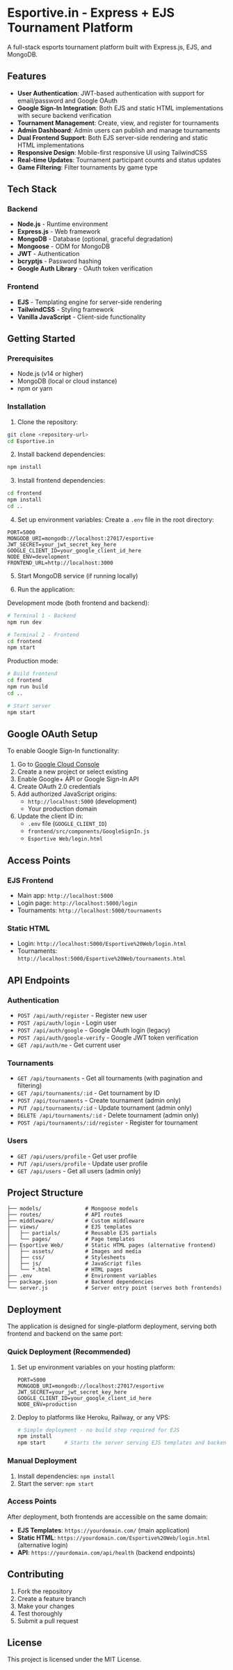 # Esportive.in - Express + EJS Tournament Platform

A full-stack esports tournament platform built with Express.js, EJS, and MongoDB.

## Features

- **User Authentication**: JWT-based authentication with support for email/password and Google OAuth
- **Google Sign-In Integration**: Both EJS and static HTML implementations with secure backend verification
- **Tournament Management**: Create, view, and register for tournaments
- **Admin Dashboard**: Admin users can publish and manage tournaments
- **Dual Frontend Support**: Both EJS server-side rendering and static HTML implementations
- **Responsive Design**: Mobile-first responsive UI using TailwindCSS
- **Real-time Updates**: Tournament participant counts and status updates
- **Game Filtering**: Filter tournaments by game type

## Tech Stack

### Backend
- **Node.js** - Runtime environment
- **Express.js** - Web framework
- **MongoDB** - Database (optional, graceful degradation)
- **Mongoose** - ODM for MongoDB
- **JWT** - Authentication
- **bcryptjs** - Password hashing
- **Google Auth Library** - OAuth token verification

### Frontend
- **EJS** - Templating engine for server-side rendering
- **TailwindCSS** - Styling framework
- **Vanilla JavaScript** - Client-side functionality

## Getting Started

### Prerequisites
- Node.js (v14 or higher)
- MongoDB (local or cloud instance)
- npm or yarn

### Installation

1. Clone the repository:
```bash
git clone <repository-url>
cd Esportive.in
```

2. Install backend dependencies:
```bash
npm install
```

3. Install frontend dependencies:
```bash
cd frontend
npm install
cd ..
```

4. Set up environment variables:
Create a `.env` file in the root directory:
```env
PORT=5000
MONGODB_URI=mongodb://localhost:27017/esportive
JWT_SECRET=your_jwt_secret_key_here
GOOGLE_CLIENT_ID=your_google_client_id_here
NODE_ENV=development
FRONTEND_URL=http://localhost:3000
```

5. Start MongoDB service (if running locally)

6. Run the application:

Development mode (both frontend and backend):
```bash
# Terminal 1 - Backend
npm run dev

# Terminal 2 - Frontend
cd frontend
npm start
```

Production mode:
```bash
# Build frontend
cd frontend
npm run build
cd ..

# Start server
npm start
```

## Google OAuth Setup

To enable Google Sign-In functionality:

1. Go to [Google Cloud Console](https://console.cloud.google.com/)
2. Create a new project or select existing
3. Enable Google+ API or Google Sign-In API
4. Create OAuth 2.0 credentials
5. Add authorized JavaScript origins:
   - `http://localhost:5000` (development)
   - Your production domain
6. Update the client ID in:
   - `.env` file (`GOOGLE_CLIENT_ID`)
   - `frontend/src/components/GoogleSignIn.js`
   - `Esportive Web/login.html`

## Access Points

### EJS Frontend
- Main app: `http://localhost:5000`
- Login page: `http://localhost:5000/login`
- Tournaments: `http://localhost:5000/tournaments`

### Static HTML
- Login: `http://localhost:5000/Esportive%20Web/login.html`
- Tournaments: `http://localhost:5000/Esportive%20Web/tournaments.html`

## API Endpoints

### Authentication
- `POST /api/auth/register` - Register new user
- `POST /api/auth/login` - Login user
- `POST /api/auth/google` - Google OAuth login (legacy)
- `POST /api/auth/google-verify` - Google JWT token verification
- `GET /api/auth/me` - Get current user

### Tournaments
- `GET /api/tournaments` - Get all tournaments (with pagination and filtering)
- `GET /api/tournaments/:id` - Get tournament by ID
- `POST /api/tournaments` - Create tournament (admin only)
- `PUT /api/tournaments/:id` - Update tournament (admin only)
- `DELETE /api/tournaments/:id` - Delete tournament (admin only)
- `POST /api/tournaments/:id/register` - Register for tournament

### Users
- `GET /api/users/profile` - Get user profile
- `PUT /api/users/profile` - Update user profile
- `GET /api/users` - Get all users (admin only)

## Project Structure

```
├── models/              # Mongoose models
├── routes/              # API routes
├── middleware/          # Custom middleware
├── views/               # EJS templates
│   ├── partials/        # Reusable EJS partials  
│   └── pages/           # Page templates
├── Esportive Web/       # Static HTML pages (alternative frontend)
│   ├── assets/          # Images and media
│   ├── css/             # Stylesheets
│   ├── js/              # JavaScript files
│   └── *.html           # HTML pages
├── .env                 # Environment variables
├── package.json         # Backend dependencies
└── server.js            # Server entry point (serves both frontends)
```

## Deployment

The application is designed for single-platform deployment, serving both frontend and backend on the same port:

### Quick Deployment (Recommended)
1. Set up environment variables on your hosting platform:
   ```env
   PORT=5000
   MONGODB_URI=mongodb://localhost:27017/esportive
   JWT_SECRET=your_jwt_secret_key_here
   GOOGLE_CLIENT_ID=your_google_client_id_here
   NODE_ENV=production
   ```

2. Deploy to platforms like Heroku, Railway, or any VPS:
   ```bash
   # Simple deployment - no build step required for EJS
   npm install
   npm start      # Starts the server serving EJS templates and backend
   ```

### Manual Deployment
1. Install dependencies: `npm install`
2. Start the server: `npm start`

### Access Points
After deployment, both frontends are accessible on the same domain:
- **EJS Templates**: `https://yourdomain.com/` (main application)
- **Static HTML**: `https://yourdomain.com/Esportive%20Web/login.html` (alternative login)
- **API**: `https://yourdomain.com/api/health` (backend endpoints)

## Contributing

1. Fork the repository
2. Create a feature branch
3. Make your changes
4. Test thoroughly
5. Submit a pull request

## License

This project is licensed under the MIT License.